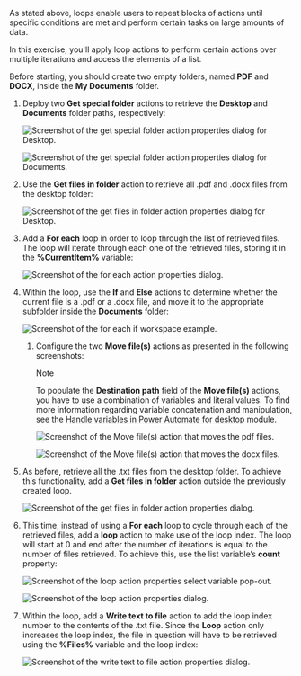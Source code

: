 As stated above, loops enable users to repeat blocks of actions until specific conditions are met and perform certain tasks on large amounts of data.

In this exercise, you'll apply loop actions to perform certain actions over multiple iterations and access the elements of a list.

Before starting, you should create two empty folders, named **PDF** and **DOCX**, inside the **My Documents** folder.

1. Deploy two **Get special folder** actions to retrieve the **Desktop** and **Documents** folder paths, respectively:

    ![Screenshot of the get special folder action properties dialog for Desktop.](..\media\get-special-folder-action-properties.png)

    ![Screenshot of the get special folder action properties dialog for Documents.](..\media\get-special-folder-action-properties-continued.png)

1. Use the **Get files in folder** action to retrieve all .pdf and .docx files from the desktop folder:

    ![Screenshot of the get files in folder action properties dialog for Desktop.](..\media\get-files-in-folder-action-properties.png)

1. Add a **For each** loop in order to loop through the list of retrieved files. The loop will iterate through each one of the retrieved files, storing it in the **%CurrentItem%** variable:

    ![Screenshot of the for each action properties dialog.](..\media\for-each-action-properties.png)

1. Within the loop, use the **If** and **Else** actions to determine whether the current file is a .pdf or a .docx file, and move it to the appropriate subfolder inside the **Documents** folder:

    ![Screenshot of the for each if workspace example.](..\media\for-each-if-workspace-example.png)

    1. Configure the two **Move file(s)** actions as presented in the following screenshots:

        > [!NOTE]
        > Το populate the **Destination path** field of the **Move file(s)** actions, you have to use a combination of variables and literal values. To find more information regarding variable concatenation and manipulation, see the [Handle variables in Power Automate for desktop](../../pad-variables/index.yml) module.

        ![Screenshot of the Move file(s) action that moves the pdf files.](..\media\move-files-action-pdf.png)

        ![Screenshot of the Move file(s) action that moves the docx files.](..\media\move-files-action-docx.png)

1. As before, retrieve all the .txt files from the desktop folder. To achieve this functionality, add a **Get files in folder** action outside the previously created loop.

    ![Screenshot of the get files in folder action properties dialog.](..\media\get-files-in-folder-action-properties-continued.png)

1. This time, instead of using a **For each** loop to cycle through each of the retrieved files, add a **loop** action to make use of the loop index. The loop will start at 0 and end after the number of iterations is equal to the number of files retrieved. To achieve this, use the list variable’s **count** property:

    ![Screenshot of the loop action properties select variable pop-out.](..\media\loop-action-properties-select-variable-popout.png)

    ![Screenshot of the loop action properties dialog.](..\media\loop-action-properties-continued-2.png)

1. Within the loop, add a **Write text to file** action to add the loop index number to the contents of the .txt file. Since the **Loop** action only increases the loop index, the file in question will have to be retrieved using the **%Files%** variable and the loop index:

    ![Screenshot of the write text to file action properties dialog.](..\media\write-text-to-file-action-properties.png)
